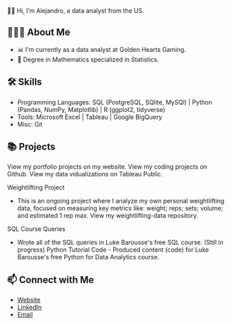 👋🏼 Hi, I’m Alejandro, a data analyst from the US.

<h2 class="heading-element" dir="auto">🙋🏽‍♂️ About Me</h2>

- 📊 I'm currently as a data analyst at Golden Hearts Gaming.
- 📐 Degree in Mathematics specialized in Statistics.


<h2 class="heading-element" dir="auto">🛠 Skills</h2>

- Programming Languages: SQL (PostgreSQL, SQlite, MySQl) | Python (Pandas, NumPy, Matplotlib) | R (ggplot2, tidyverse)
- Tools: Microsoft Excel | Tableau | Google BigQuery
- Misc: Git

<h2 class="heading-element" dir="auto">📚 Projects</h2>

View my portfolio projects on my website.
View my coding projects on Github.
View my data vidualizations on Tableau Public.



Weightlifting Project
- This is an ongoing project where I analyze my own personal weightlifting data, focused on measuring key metrics like: weight; reps; sets; volume; and estimated 1 rep max. View my weightlifting-data repository.

SQL Course Queries
- Wrote all of the SQL queries in Luke Barousse's free SQL course. (Still in progress) Python Tutorial Code - Produced content (code) for Luke Barousse's free Python for Data Analytics course.
  
<h2 class="heading-element" dir="auto">📫 Connect with Me</h2>

<ul dir="auto">
<li><a href="https://www.kellyjadams.com/" rel="nofollow">Website</a></li>
<li><a href="https://www.kellyjadams.com/](https://www.linkedin.com/in/alejandrodelacruz0/)" rel="nofollow">LinkedIn</a></li>
<li><a href="mailto:delacruzalejandro572@gmail.com">Email</a></li>
</ul>
